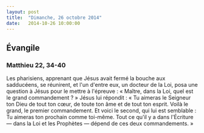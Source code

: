 ```yaml
---
layout: post
title:  "Dimanche, 26 octobre 2014"
date:   2014-10-26 10:00:00
---
```

## Évangile

### Matthieu 22, 34-40

Les pharisiens, apprenant que Jésus avait fermé la bouche aux sadducéens, se réunirent, et l'un d'entre eux, un docteur de la Loi, posa une question à Jésus pour le mettre à l'épreuve : « Maître, dans la Loi, quel est le grand commandement ? » Jésus lui répondit : « Tu aimeras le Seigneur ton Dieu de tout ton cœur, de toute ton âme et de tout ton esprit. Voilà le grand, le premier commandement. Et voici le second, qui lui est semblable : Tu aimeras ton prochain comme toi-même. Tout ce qu'il y a dans l'Écriture — dans la Loi et les Prophètes — dépend de ces deux commandements. »
